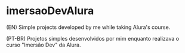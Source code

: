 # imersaoDevAlura
(EN)
Simple projects developed by me while taking Alura's course.

(PT-BR)
Projetos simples desenvolvidos por mim enquanto realizava o curso "Imersão Dev" da Alura.

